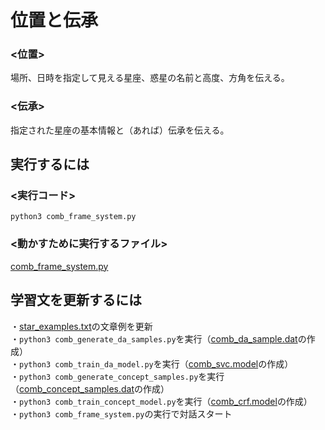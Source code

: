 # 位置と伝承
### <位置>  
場所、日時を指定して見える星座、惑星の名前と高度、方角を伝える。

### <伝承>  
指定された星座の基本情報と（あれば）伝承を伝える。

## 実行するには  
### <実行コード>  
`python3 comb_frame_system.py`  

### <動かすために実行するファイル>  
[comb_frame_system.py](https://github.com/oshiooshi/Orbit/blob/main/oshio/comb_lore_pos/comb_frame_system.py)  

## 学習文を更新するには  
・[star_examples.txt](https://github.com/oshiooshi/Orbit/blob/main/oshio/comb_lore_pos/star_examples.txt)の文章例を更新  
・`python3 comb_generate_da_samples.py`を実行（[comb_da_sample.dat](https://github.com/oshiooshi/Orbit/blob/main/oshio/comb_lore_pos/comb_da_sample.dat)の作成）  
・`python3 comb_train_da_model.py`を実行（[comb_svc.model](https://github.com/oshiooshi/Orbit/blob/main/oshio/comb_lore_pos/comb_svc.model)の作成）  
・`python3 comb_generate_concept_samples.py`を実行（[comb_concept_samples.dat](https://github.com/oshiooshi/Orbit/blob/main/oshio/comb_lore_pos/comb_concept_samples.dat)の作成）  
・`python3 comb_train_concept_model.py`を実行（[comb_crf.model](https://github.com/oshiooshi/Orbit/blob/main/oshio/comb_lore_pos/comb_crf.model)の作成）  
・`python3 comb_frame_system.py`の実行で対話スタート  
